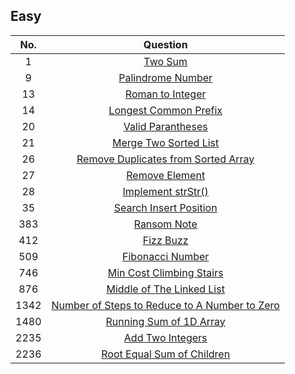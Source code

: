 ## Easy
|No.|Question|
|:---:|:----:|
|1|[Two Sum][1]|
|9|[Palindrome Number][9]|
|13|[Roman to Integer][13]|
|14|[Longest Common Prefix][14]|
|20|[Valid Parantheses][20]|
|21|[Merge Two Sorted List][21]|
|26|[Remove Duplicates from Sorted Array][26]|
|27|[Remove Element][27]|
|28|[Implement strStr()][28]|
|35|[Search Insert Position][35]|
|383|[Ransom Note][383]|
|412|[Fizz Buzz][412]|
|509|[Fibonacci Number][509]|
|746|[Min Cost Climbing Stairs][746]|
|876|[Middle of The Linked List][876]|
|1342|[Number of Steps to Reduce to A Number to Zero][1342]|
|1480|[Running Sum of 1D Array][1480]|
|2235|[Add Two Integers][2235]|
|2236|[Root Equal Sum of Children][2236]|


[1]:https://github.com/Ryanshyu/LeetCode/blob/main/1.Easy/0001.TwoSum.cpp
[9]:https://github.com/Ryanshyu/LeetCode/blob/main/1.Easy/0009.PalindromeNumber.cpp
[13]:https://github.com/Ryanshyu/LeetCode/blob/main/1.Easy/0013.RomanToInteger.cpp
[14]:https://github.com/Ryanshyu/LeetCode/blob/main/1.Easy/0014.LongestCommonPrefix.cpp
[20]:https://github.com/Ryanshyu/LeetCode/blob/main/1.Easy/0020.ValidParantheses.cpp
[21]:https://github.com/Ryanshyu/LeetCode/blob/main/1.Easy/0021.MergeTwoSortedList.cpp
[26]:https://github.com/Ryanshyu/LeetCode/blob/main/1.Easy/0026.RemoveDuplicatesFromSortedArray.cpp
[27]:https://github.com/Ryanshyu/LeetCode/blob/main/1.Easy/0026.RemoveElement.cpp
[28]:https://github.com/Ryanshyu/LeetCode/blob/main/1.Easy/0028.ImplementStrStr().cpp
[35]:https://github.com/Ryanshyu/LeetCode/blob/main/1.Easy/0035.SearchInsertPosition.cpp
[383]:https://github.com/Ryanshyu/LeetCode/blob/main/1.Easy/0383.RansomNote.cpp
[412]:https://github.com/Ryanshyu/LeetCode/blob/main/1.Easy/0412.FizzBuzz.cpp
[509]:https://github.com/Ryanshyu/LeetCode/blob/main/1.Easy/0509.FibonacciNumber.cpp
[746]:https://github.com/Ryanshyu/LeetCode/blob/main/1.Easy/0746.MinCostClimbingStairs.cpp
[876]:https://github.com/Ryanshyu/LeetCode/blob/main/1.Easy/0876.MiddleOfTheLinkedList.cpp
[1342]:https://github.com/Ryanshyu/LeetCode/blob/main/1.Easy/1342.NumberOfStepsToReduceANumberToZero.cpp
[1480]:https://github.com/Ryanshyu/LeetCode/blob/main/1.Easy/1480.RunningSumOf1DArray.cpp
[2235]:https://github.com/Ryanshyu/LeetCode/blob/main/1.Easy/2235.AddTwoIntegers.cpp
[2236]:https://github.com/Ryanshyu/LeetCode/blob/main/1.Easy/2236.RootEqualsSumOfChildren.cpp
